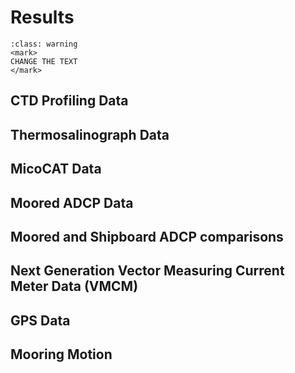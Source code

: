 # Results

```{admonition} OLD TEXT!
:class: warning 
<mark>
CHANGE THE TEXT 
</mark>
```

## CTD Profiling Data

## Thermosalinograph Data

## MicoCAT Data

## Moored ADCP Data

## Moored and Shipboard ADCP comparisons

## Next Generation Vector Measuring Current Meter Data (VMCM)

## GPS Data

## Mooring Motion